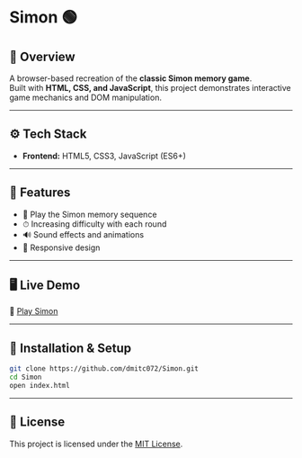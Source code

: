 # Simon 🟢

## 📌 Overview
A browser-based recreation of the **classic Simon memory game**.  
Built with **HTML, CSS, and JavaScript**, this project demonstrates interactive game mechanics and DOM manipulation.

---

## ⚙️ Tech Stack
- **Frontend:** HTML5, CSS3, JavaScript (ES6+)

---

## 🚀 Features
- 🎵 Play the Simon memory sequence  
- ⏱ Increasing difficulty with each round  
- 🔊 Sound effects and animations  
- 📱 Responsive design  

---

## 🖥️ Live Demo
🔗 [Play Simon](https://dmitc072.github.io/Simon/)  

---

## 📂 Installation & Setup
```bash
git clone https://github.com/dmitc072/Simon.git
cd Simon
open index.html
```
---

## 📄 License
This project is licensed under the [MIT License](https://github.com/dmitc072/Simon/blob/main/LICENSE).
